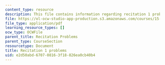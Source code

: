 ```yaml
---
content_type: resource
description: This file contains information regarding recitation 1 problems.
file: https://ol-ocw-studio-app-production.s3.amazonaws.com/courses/15-053-optimization-methods-in-management-science-spring-2013/e2d50abd670708163f18826ea0cb40b4_MIT15_053S13_rec01.pdf
file_type: application/pdf
learning_resource_types: []
ocw_type: OCWFile
parent_title: Recitation Problems
parent_type: CourseSection
resourcetype: Document
title: Recitation 1 problems
uid: e2d50abd-6707-0816-3f18-826ea0cb40b4
---
```

